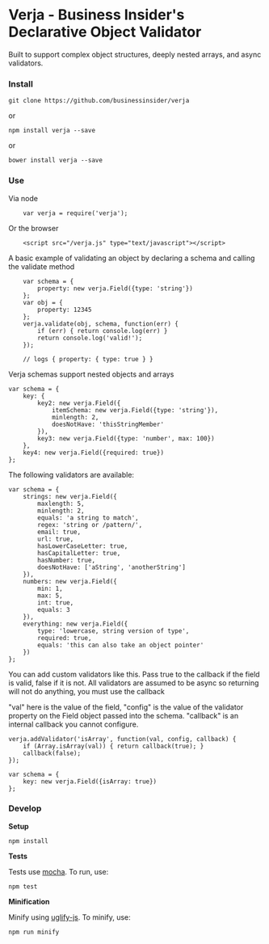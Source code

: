 Verja - Business Insider's Declarative Object Validator
=================================

Built to support complex object structures, deeply nested arrays, and async validators.


### Install

```git clone https://github.com/businessinsider/verja```

or
 
```npm install verja --save```

or

```bower install verja --save```


### Use
Via node

```
	var verja = require('verja');
```

Or the browser

```
	<script src="/verja.js" type="text/javascript"></script>
```

A basic example of validating an object by declaring a schema and calling the validate method

```
	var schema = {
		property: new verja.Field({type: 'string'})
	};
	var obj = {
		property: 12345
	};
	verja.validate(obj, schema, function(err) {
		if (err) { return console.log(err) }
		return console.log('valid!');
	});
	
	// logs { property: { type: true } }
```

Verja schemas support nested objects and arrays

```
var schema = {
	key: {
		key2: new verja.Field({
			itemSchema: new verja.Field({type: 'string'}),
			minlength: 2,
			doesNotHave: 'thisStringMember'
		}),
		key3: new verja.Field({type: 'number', max: 100})
	},
	key4: new verja.Field({required: true})
};
```
The following validators are available:

```
var schema = {
	strings: new verja.Field({
		maxlength: 5, 
		minlength: 2, 
		equals: 'a string to match',
		regex: 'string or /pattern/',
		email: true,
		url: true,
		hasLowerCaseLetter: true,
		hasCapitalLetter: true,
		hasNumber: true,
		doesNotHave: ['aString', 'anotherString']
	}),
	numbers: new verja.Field({
		min: 1,
		max: 5,
		int: true,
		equals: 3		
	}),
	everything: new verja.Field({
		type: 'lowercase, string version of type',
		required: true,
		equals: 'this can also take an object pointer'
	})
};
```

You can add custom validators like this. Pass true to the callback if the field is valid, false if it is not.  All validators are assumed to be async so returning will not do anything, you must use the callback

"val" here is the value of the field, "config" is the value of the validator property on the Field object passed into the schema. "callback" is an internal callback you cannot configure.

```
verja.addValidator('isArray', function(val, config, callback) {
	if (Array.isArray(val)) { return callback(true); }
	callback(false);
});

var schema = {
	key: new verja.Field({isArray: true})
};
```


### Develop
**Setup**

```npm install```


**Tests**

Tests use [mocha](http://mochajs.org/).  To run, use:

```npm test```

**Minification**

Minify using [uglify-js](http://lisperator.net/uglifyjs/). To minify, use:

```npm run minify```
